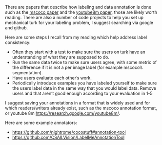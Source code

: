 There are papers that describe how labeling and data annotation is done such as the [mscoco paper](https://arxiv.org/abs/1405.0312) and the [youtube8m paper](https://research.google.com/youtube8m/youtube8m-paper.pdf), those are likely worth reading. There are also a number of code projects to help you set up mechanical turk for your labeling problem, I suggest searching via google and github.

Here are some steps I recall from my reading which help address label consistency:

 - Often they start with a test to make sure the users on turk have an understanding of what they are supposed to do.
 - Run the same data twice to make sure users agree, with some metric of the difference if it is not a per image label (for example mscoco’s segmentation).
 - Have users evaluate each other’s work.
 - Periodically introduce examples you have labeled yourself to make sure the users label data in the same way that you would label data.
Remove users and that aren’t good enough according to your evaluation in 1-5

I suggest saving your annotations in a format that is widely used and for which readers/writers already exist, such as the mscoco annotation format, or youtube 8m https://research.google.com/youtube8m/.

Here are some example annotators:

 - https://github.com/nightrome/cocostuff#annotation-tool
 - https://github.com/CSAILVision/LabelMeAnnotationTool